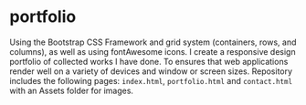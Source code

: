 # portfolio


Using the Bootstrap CSS Framework and grid system (containers, rows, and columns), as well as using fontAwesome icons. I create a responsive design portfolio of collected works I have done. To ensures that web applications render well on a variety of devices and window or screen sizes. Repository includes the following pages: `index.html`, `portfolio.html` and `contact.html` with an Assets folder for images.







